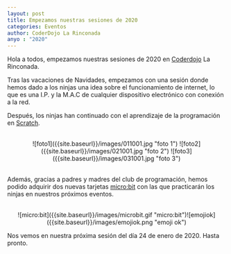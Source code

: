 ```yaml
---
layout: post
title: Empezamos nuestras sesiones de 2020
categories: Eventos
author: CoderDojo La Rinconada
anyo : "2020"
---
```



Hola a todos, empezamos nuestras sesiones de 2020 en [Coderdojo](https://coderdojo.com/es-ES) La Rinconada.

Tras las vacaciones de Navidades, empezamos con una sesión donde hemos dado a los ninjas una idea sobre el funcionamiento de internet, lo que es una I.P. y la M.A.C de cualquier dispositivo electrónico con conexión a la red.

Después, los ninjas han continuado con el aprendizaje de la programación en [Scratch]. 

<br>
<span style="display:block;text-align:center">![foto1]({{site.baseurl}}/images/011001.jpg "foto 1")
![foto2]({{site.baseurl}}/images/021001.jpg "foto 2")
![foto3]({{site.baseurl}}/images/031001.jpg "foto 3")</span>

<br>

Además, gracias a padres y madres del club de programación, hemos podido adquirir dos nuevas tarjetas [micro:bit] con las que practicarán los ninjas en nuestros próximos eventos.

<br>
<span style="display:block;text-align:center">![micro:bit]({{site.baseurl}}/images/microbit.gif "micro:bit")![emojiok]({{site.baseurl}}/images/emojiok.png "emoji ok")</span>


Nos vemos en nuestra próxima sesión del día 24 de enero de 2020. Hasta pronto.
 

 [Scratch]:https://scratch.mit.edu/

 [micro:bit]:https://microbit.org/es/



